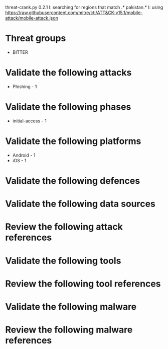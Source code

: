 threat-crank.py 0.2.1
I: searching for regions that match .* pakistan.*
I: using https://raw.githubusercontent.com/mitre/cti/ATT&CK-v15.1/mobile-attack/mobile-attack.json
# Threat groups

* BITTER

# Validate the following attacks

* Phishing - 1

# Validate the following phases

* initial-access - 1

# Validate the following platforms

* Android - 1
* iOS - 1

# Validate the following defences


# Validate the following data sources


# Review the following attack references


# Validate the following tools


# Review the following tool references


# Validate the following malware


# Review the following malware references


